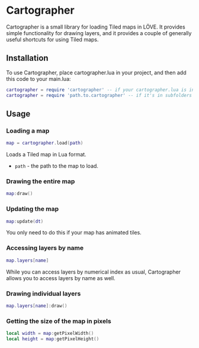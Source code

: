 # Cartographer

Cartographer is a small library for loading Tiled maps in LÖVE. It provides simple functionality for drawing layers, and it provides a couple of generally useful shortcuts for using Tiled maps.

## Installation

To use Cartographer, place cartographer.lua in your project, and then add this code to your main.lua:

```lua
cartographer = require 'cartographer' -- if your cartographer.lua is in the root directory
cartographer = require 'path.to.cartographer' -- if it's in subfolders
```

## Usage

### Loading a map

```lua
map = cartographer.load(path)
```

Loads a Tiled map in Lua format.
- `path` - the path to the map to load.

### Drawing the entire map

```lua
map:draw()
```

### Updating the map

```lua
map:update(dt)
```

You only need to do this if your map has animated tiles.

### Accessing layers by name

```lua
map.layers[name]
```

While you can access layers by numerical index as usual, Cartographer allows you to access layers by name as well.

### Drawing individual layers

```lua
map.layers[name]:draw()
```

### Getting the size of the map in pixels

```lua
local width = map:getPixelWidth()
local height = map:getPixelHeight()
```